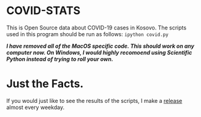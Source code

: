 # COVID-STATS

This is Open Source data about COVID-19 cases in Kosovo. The scripts used in this program should be run as follows:
`ipython covid.py`

***I have removed all of the MacOS specific code. This should work on any computer now. On Windows, I would highly recomoend using Scientific Python instead of trying to roll your own.***


# Just the Facts.

If you would just like to see the results of the scripts, I make a [release](https://github.com/bnice5000/COVID-STATS/releases) almost every weekday.
